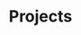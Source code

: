---
title: Projects
cms_exclude: true

# Optional header image (relative to `static/media/` folder).
header:
  caption: ""
  image: ""

view: compact

cascade:
  show_breadcrumb: true
  show_related: true
  commentable: true
---